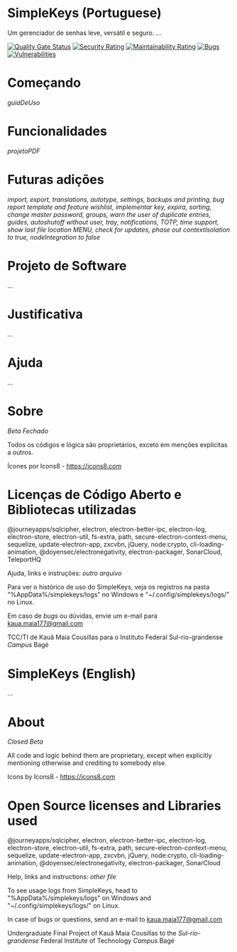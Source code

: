 # SimpleKeys (Portuguese)
Um gerenciador de senhas leve, versátil e seguro.
...

[![Quality Gate Status](https://sonarcloud.io/api/project_badges/measure?project=bainloko_simplekeys&metric=alert_status)](https://sonarcloud.io/dashboard?id=bainloko_simplekeys)
[![Security Rating](https://sonarcloud.io/api/project_badges/measure?project=bainloko_simplekeys&metric=security_rating)](https://sonarcloud.io/dashboard?id=bainloko_simplekeys)
[![Maintainability Rating](https://sonarcloud.io/api/project_badges/measure?project=bainloko_simplekeys&metric=sqale_rating)](https://sonarcloud.io/dashboard?id=bainloko_simplekeys)
[![Bugs](https://sonarcloud.io/api/project_badges/measure?project=bainloko_simplekeys&metric=bugs)](https://sonarcloud.io/dashboard?id=bainloko_simplekeys)
[![Vulnerabilities](https://sonarcloud.io/api/project_badges/measure?project=bainloko_simplekeys&metric=vulnerabilities)](https://sonarcloud.io/dashboard?id=bainloko_simplekeys)

# Começando
_guiaDeUso_

# Funcionalidades
_projetoPDF_

# Futuras adições
_import, export, translations, autotype, settings, backups and printing, bug report template and feature wishlist, implementar key, expira, sorting, change master password, groups, warn the user of duplicate entries, guides, autoshutoff without user, tray, notifications, TOTP, time support, show last file location MENU, check for updates, phase out contextIsolation to true, nodeIntegration to false_

# Projeto de Software
...

# Justificativa
...

# Ajuda
...

# Sobre
_Beta Fechado_

Todos os códigos e lógica são proprietários, exceto em menções explícitas a outros.

Ícones por Icons8 - https://icons8.com

# Licenças de Código Aberto e Bibliotecas utilizadas
@journeyapps/sqlcipher, electron, electron-better-ipc, electron-log, electron-store, electron-util, fs-extra, path, secure-electron-context-menu, sequelize, update-electron-app, zxcvbn, jQuery, node:crypto, cli-loading-animation, @doyensec/electronegativity, electron-packager, SonarCloud, TeleportHQ

Ajuda, links e instruções: _outro arquivo_

Para ver o histórico de uso do SimpleKeys, veja os registros na pasta "%AppData%/simplekeys/logs" no Windows e "~/.config/simplekeys/logs/" no Linux.

Em caso de _bugs_ ou dúvidas, envie um e-mail para kaua.maia177@gmail.com

TCC/TI de Kauã Maia Cousillas para o Instituto Federal Sul-rio-grandense _Campus_ Bagé

# SimpleKeys (English)
...

# About
_Closed Beta_

All code and logic behind them are proprietary, except when explicitly mentioning otherwise and crediting to somebody else.

Icons by Icons8 - https://icons8.com

# Open Source licenses and Libraries used
@journeyapps/sqlcipher, electron, electron-better-ipc, electron-log, electron-store, electron-util, fs-extra, path, secure-electron-context-menu, sequelize, update-electron-app, zxcvbn, jQuery, node:crypto, cli-loading-animation, @doyensec/electronegativity, electron-packager, SonarCloud

Help, links and instructions: _other file_

To see usage logs from SimpleKeys, head to "%AppData%/simplekeys/logs" on Windows and "~/.config/simplekeys/logs/" on Linux.

In case of bugs or questions, send an e-mail to kaua.maia177@gmail.com

Undergraduate Final Project of Kauã Maia Cousillas to the _Sul-rio-grandense_ Federal Institute of Technology _Campus_ Bagé